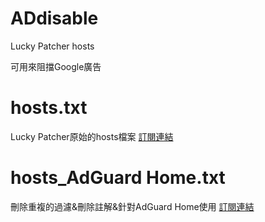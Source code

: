 # ADdisable
Lucky Patcher hosts

可用來阻擋Google廣告
# hosts.txt
Lucky Patcher原始的hosts檔案 [訂閱連結](https://raw.githubusercontent.com/mitis1233/ADdisable/main/hosts.txt)
# hosts_AdGuard Home.txt
刪除重複的過濾&刪除註解&針對AdGuard Home使用 [訂閱連結](https://raw.githubusercontent.com/mitis1233/ADdisable/main/hosts_AdGuard%20Home.txt)
